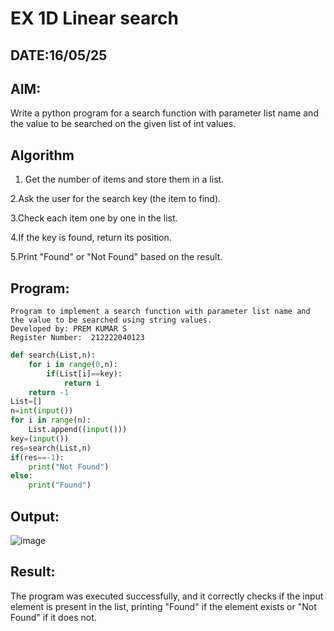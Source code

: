 # EX 1D Linear search
## DATE:16/05/25
## AIM:
Write a python program for a search function with parameter list name and the value to be searched on the given list of int values.




## Algorithm
1. Get the number of items and store them in a list.

2.Ask the user for the search key (the item to find).

3.Check each item one by one in the list.

4.If the key is found, return its position.

5.Print "Found" or "Not Found" based on the result.
## Program:
```
Program to implement a search function with parameter list name and the value to be searched using string values.
Developed by: PREM KUMAR S
Register Number:  212222040123
```
```python
def search(List,n):
    for i in range(0,n):
        if(List[i]==key):
            return i
    return -1
List=[]
n=int(input())
for i in range(n):
    List.append((input()))
key=(input())
res=search(List,n)
if(res==-1):
    print("Not Found")
else:
    print("Found")
```

## Output:

![image](https://github.com/user-attachments/assets/8bce594d-5dba-4226-a3a5-3657b3fb41cf)


## Result:
The program was executed successfully, and it correctly checks if the input element is present in the list, printing "Found" if the element exists or "Not Found" if it does not.
